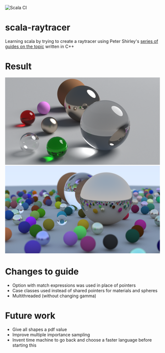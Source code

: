 ![Scala CI](https://github.com/elieseek/scala-raytracer/workflows/Scala%20CI/badge.svg)
# scala-raytracer
Learning scala by trying to create a raytracer using Peter Shirley's [series of guides on the topic](https://raytracing.github.io/books/RayTracingInOneWeekend.html#overview) written in C++
# Result
![with lighting](https://github.com/elieseek/scala-raytracer/blob/master/result/lighting%201920.png)
![final product](https://github.com/elieseek/scala-raytracer/blob/master/result/final.png)

# Changes to guide
- Option with match expressions was used in place of pointers
- Case classes used instead of shared pointers for materials and spheres
- Multithreaded (without changing gamma)

# Future work
- Give all shapes a pdf value
- Improve multiple importance sampling
- Invent time machine to go back and choose a faster language before starting this
